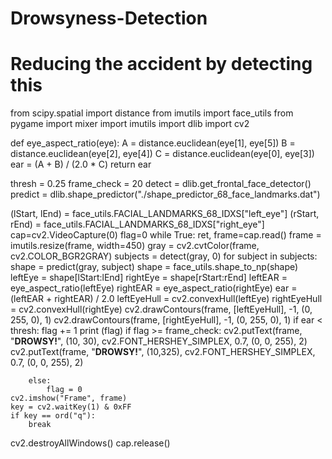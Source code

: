 # Drowsyness-Detection
# Reducing the accident by detecting this
from scipy.spatial import distance
from imutils import face_utils
from pygame import mixer
import imutils
import dlib
import cv2


def eye_aspect_ratio(eye):
    A = distance.euclidean(eye[1], eye[5])
    B = distance.euclidean(eye[2], eye[4])
    C = distance.euclidean(eye[0], eye[3])
    ear = (A + B) / (2.0 * C)
    return ear
    
thresh = 0.25
frame_check = 20
detect = dlib.get_frontal_face_detector()
predict = dlib.shape_predictor("./shape_predictor_68_face_landmarks.dat")

(lStart, lEnd) = face_utils.FACIAL_LANDMARKS_68_IDXS["left_eye"]
(rStart, rEnd) = face_utils.FACIAL_LANDMARKS_68_IDXS["right_eye"]
cap=cv2.VideoCapture(0)
flag=0
while True:
    ret, frame=cap.read()
    frame = imutils.resize(frame, width=450)
    gray = cv2.cvtColor(frame, cv2.COLOR_BGR2GRAY)
    subjects = detect(gray, 0)
    for subject in subjects:
        shape = predict(gray, subject)
        shape = face_utils.shape_to_np(shape)
        leftEye = shape[lStart:lEnd]
        rightEye = shape[rStart:rEnd]
        leftEAR = eye_aspect_ratio(leftEye)
        rightEAR = eye_aspect_ratio(rightEye)
        ear = (leftEAR + rightEAR) / 2.0
        leftEyeHull = cv2.convexHull(leftEye)
        rightEyeHull = cv2.convexHull(rightEye)
        cv2.drawContours(frame, [leftEyeHull], -1, (0, 255, 0), 1)
        cv2.drawContours(frame, [rightEyeHull], -1, (0, 255, 0), 1)
        if ear < thresh:
            flag += 1
            print (flag)
            if flag >= frame_check:
                cv2.putText(frame, "****************DROWSY!****************", (10, 30),
                    cv2.FONT_HERSHEY_SIMPLEX, 0.7, (0, 0, 255), 2)
                cv2.putText(frame, "****************DROWSY!****************", (10,325),
                    cv2.FONT_HERSHEY_SIMPLEX, 0.7, (0, 0, 255), 2)
                
        else:
            flag = 0
    cv2.imshow("Frame", frame)
    key = cv2.waitKey(1) & 0xFF
    if key == ord("q"):
        break
cv2.destroyAllWindows()
cap.release() 


